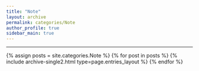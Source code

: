 ```yaml
---
title: "Note"
layout: archive
permalink: categories/Note
author_profile: true
sidebar_main: true
---
```


<!-- 공백이 포함되어 있는 카테고리 이름의 경우 site.categories['a b c'] 이런식으로! -->

***

{% assign posts = site.categories.Note %}
{% for post in posts %} {% include archive-single2.html type=page.entries_layout %} {% endfor %}